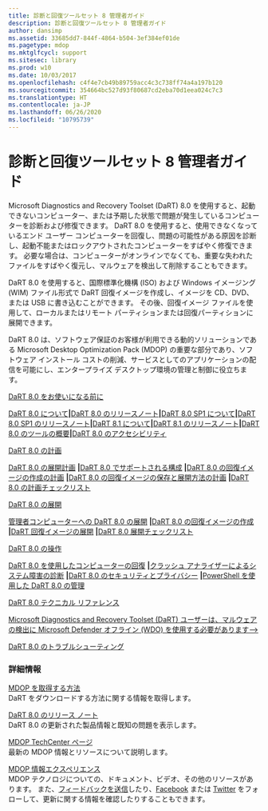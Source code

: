 ```yaml
---
title: 診断と回復ツールセット 8 管理者ガイド
description: 診断と回復ツールセット 8 管理者ガイド
author: dansimp
ms.assetid: 33685dd7-844f-4864-b504-3ef384ef01de
ms.pagetype: mdop
ms.mktglfcycl: support
ms.sitesec: library
ms.prod: w10
ms.date: 10/03/2017
ms.openlocfilehash: c4f4e7cb49b89759acc4c3c738ff74a4a197b120
ms.sourcegitcommit: 354664bc527d93f80687cd2eba70d1eea024c7c3
ms.translationtype: HT
ms.contentlocale: ja-JP
ms.lasthandoff: 06/26/2020
ms.locfileid: "10795739"
---
```

# 診断と回復ツールセット 8 管理者ガイド


Microsoft Diagnostics and Recovery Toolset (DaRT) 8.0 を使用すると、起動できないコンピューター、または予期した状態で問題が発生しているコンピューターを診断および修復できます。 DaRT 8.0 を使用すると、使用できなくなっているエンド ユーザー コンピューターを回復し、問題の可能性がある原因を診断し、起動不能またはロックアウトされたコンピューターをすばやく修復できます。 必要な場合は、コンピューターがオンラインでなくても、重要な失われたファイルをすばやく復元し、マルウェアを検出して削除することもできます。

DaRT 8.0 を使用すると、国際標準化機構 (ISO) および Windows イメージング (WIM) ファイル形式で DaRT 回復イメージを作成し、イメージを CD、DVD、または USB に書き込むことができます。 その後、回復イメージ ファイルを使用して、ローカルまたはリモート パーティションまたは回復パーティションに展開できます。

DaRT 8.0 は、ソフトウェア保証のお客様が利用できる動的ソリューションである Microsoft Desktop Optimization Pack (MDOP) の重要な部分であり、ソフトウェア インストール コストの削減、サービスとしてのアプリケーションの配信を可能にし、エンタープライズ デスクトップ環境の管理と制御に役立ちます。

<a href="" id="getting-started-with-dart-8-0"></a>[DaRT 8.0 をお使いになる前に](getting-started-with-dart-80-dart-8.md)  

[DaRT 8.0 について](about-dart-80-dart-8.md)**|**[DaRT 8.0 のリリースノート](release-notes-for-dart-80--dart-8.md)**|**[DaRT 8.0 SP1 について](about-dart-80-sp1.md)**|**[DaRT 8.0 SP1 のリリースノート](release-notes-for-dart-80-sp1.md)**|**[DaRT 8.1 について](about-dart-81.md)**|**[DaRT 8.1 のリリースノート](release-notes-for-dart-81.md)**|**[DaRT 8.0 のツールの概要](overview-of-the-tools-in-dart-80-dart-8.md)**|**[DaRT 8.0 のアクセシビリティ](accessibility-for-dart-80-dart-8.md)

<a href="" id="planning-for-dart-8-0"></a>[DaRT 8.0 の計画](planning-for-dart-80-dart-8.md)  

[DaRT 8.0 の展開計画](planning-to-deploy-dart-80-dart-8.md) **|**[DaRT 8.0 でサポートされる構成](dart-80-supported-configurations-dart-8.md) **|**[DaRT 8.0 の回復イメージの作成の計画](planning-to-create-the-dart-80-recovery-image-dart-8.md) **|**[DaRT 8.0 の回復イメージの保存と展開方法の計画](planning-how-to-save-and-deploy-the-dart-80-recovery-image-dart-8.md) **|**[DaRT 8.0 の計画チェックリスト](dart-80-planning-checklist-dart-8.md)

<a href="" id="deploying-dart-8-0"></a>[DaRT 8.0 の展開](deploying-dart-80-dart-8.md)  

[管理者コンピューターへの DaRT 8.0 の展開](deploying-dart-80-to-administrator-computers-dart-8.md) **|**[DaRT 8.0 の回復イメージの作成](creating-the-dart-80-recovery-image-dart-8.md) **|**[DaRT 回復イメージの展開](deploying-the-dart-recovery-image-dart-8.md) **|**[DaRT 8.0 展開チェックリスト](dart-80-deployment-checklist-dart-8.md)

<a href="" id="operations-for-dart-8-0"></a>[DaRT 8.0 の操作](operations-for-dart-80-dart-8.md)  

[DaRT 8.0 を使用したコンピューターの回復](recovering-computers-using-dart-80-dart-8.md) **|**[クラッシュ アナライザーによるシステム障害の診断](diagnosing-system-failures-with-crash-analyzer--dart-8.md) **|**[DaRT 8.0 のセキュリティとプライバシー](security-and-privacy-for-dart-80-dart-8.md) **|**[PowerShell を使用した DaRT 8.0 の管理](administering-dart-80-using-powershell-dart-8.md)

<a href="" id="technical-reference-for-dart-8-0"></a>[DaRT 8.0 テクニカル リファレンス](technical-reference-for-dart-80-new-ia.md)  

[Microsoft Diagnostics and Recovery Toolset (DaRT) ユーザーは、マルウェアの検出に Microsoft Defender オフライン (WDO) を使用する必要があります-->](use-windows-defender-offline-wdo-for-malware-protection-not-dart.md)

<a href="" id="troubleshooting-dart-8-0"></a>[DaRT 8.0 のトラブルシューティング](troubleshooting-dart-80-dart-8.md)  

### 詳細情報

<a href="" id="how-do-i-get-mdop"></a>[MDOP を取得する方法](https://go.microsoft.com/fwlink/?LinkId=322049)  
DaRT をダウンロードする方法に関する情報を取得します。

<a href="" id="release-notes-for-dart-8-0"></a>[DaRT 8.0 のリリース ノート](release-notes-for-dart-80--dart-8.md)  
DaRT 8.0 の更新された製品情報と既知の問題を表示します。

<a href="" id="mdop-techcenter-page"></a>[MDOP TechCenter ページ](https://go.microsoft.com/fwlink/p/?LinkId=225286)  
最新の MDOP 情報とリソースについて説明します。

<a href="" id="mdop-information-experience"></a>[MDOP 情報エクスペリエンス](https://go.microsoft.com/fwlink/p/?LinkId=236032)  
MDOP テクノロジについての、ドキュメント、ビデオ、その他のリソースがあります。 また、[フィードバックを送信](mailto:MDOPDocs@microsoft.com)したり、[Facebook](https://go.microsoft.com/fwlink/p/?LinkId=242445) または [Twitter](https://go.microsoft.com/fwlink/p/?LinkId=242447) をフォローして、更新に関する情報を確認したりすることもできます。

 

 





